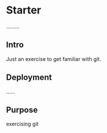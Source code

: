 # Starter
.........
## Intro
Just an exercise to get familiar with git.
## Deployment
......
## Purpose
exercising git